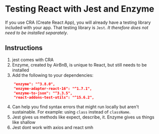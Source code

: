 # Testing React with Jest and Enzyme

If you use CRA (Create React App), you will already have a testing library included with your app. That testing library is `Jest`. _It therefore does not need to be installed separately_.

## Instructions
1. jest comes with CRA
2. Enzyme, created by AirBnB, is unique to React, but still needs to be installed
3. Add the following to your dependencies:

```json
    "enzyme": "^3.8.0",
    "enzyme-adapter-react-16": "^1.7.1",
    "enzyme-to-json": "^3.3.5",
    "react-addons-test-utils": "^15.6.2",
```
4. Can help you find syntax errors that might run locally but aren't sustainable. For example: using `class` instead of `className`.
5. Jest gives us methods like expect, describe, it. Enzyme gives us things like shallow
6. Jest dont work with axios and react smh